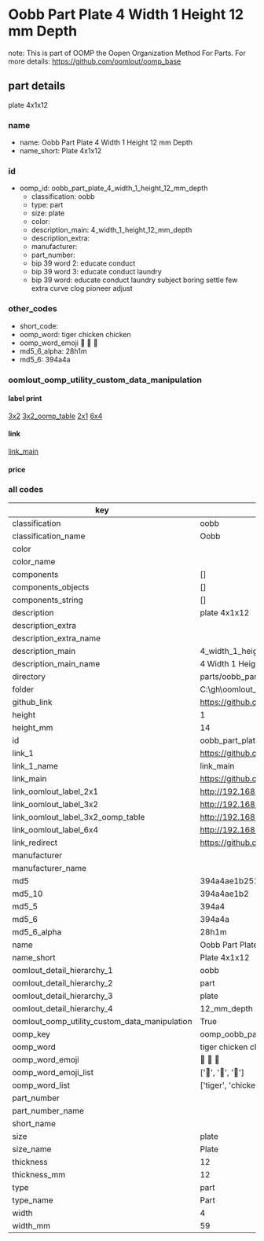# Oobb Part Plate 4 Width 1 Height 12 mm Depth  

note: This is part of OOMP the Oopen Organization Method For Parts. For more details: https://github.com/oomlout/oomp_base

##  part details
  



plate 4x1x12



### name
* name: Oobb Part Plate 4 Width 1 Height 12 mm Depth
* name_short: Plate 4x1x12 
### id
* oomp_id: oobb_part_plate_4_width_1_height_12_mm_depth
  * classification: oobb
  * type: part
  * size: plate
  * color: 
  * description_main: 4_width_1_height_12_mm_depth
  * description_extra: 
  * manufacturer: 
  * part_number: 
  * bip 39 word 2: educate conduct
  * bip 39 word 3: educate conduct laundry
  * bip 39 word: educate conduct laundry subject boring settle few extra curve clog pioneer adjust

### other_codes
* short_code: 
* oomp_word: tiger chicken chicken
* oomp_word_emoji :tiger: :chicken: :chicken:
* md5_6_alpha: 28h1m
* md5_6: 394a4a






### oomlout_oomp_utility_custom_data_manipulation
#### label print
[3x2](http://192.168.1.245:1112/?label=oomp%2028h1m)
[3x2_oomp_table](http://192.168.1.108:1112/?label=oomp%2028h1m)
[2x1](http://192.168.1.242:1112/?label=oomp%2028h1m)
[6x4](http://192.168.1.55:1112/?label=oomp%2028h1m)    

#### link

[link_main](https://github.com/oomlout/oomlout_oobb_version_4_generated_parts/tree/main/navigation_oomp/oobb/part/plate/4_width_1_height_12_mm_depth/part)                              

#### price







### all codes 
| key | value |  
| --- | --- |  
| classification | oobb |  
| classification_name | Oobb |  
| color |  |  
| color_name |  |  
| components | [] |  
| components_objects | [] |  
| components_string | [] |  
| description | plate 4x1x12 |  
| description_extra |  |  
| description_extra_name |  |  
| description_main | 4_width_1_height_12_mm_depth |  
| description_main_name | 4 Width 1 Height 12 mm Depth |  
| directory | parts/oobb_part_plate_4_width_1_height_12_mm_depth |  
| folder | C:\gh\oomlout_oobb_version_4_generated_parts\parts\oobb_part_plate_4_width_1_height_12_mm_depth |  
| github_link | https://github.com/oomlout/oomlout_oomp_part_src/tree/main/parts/oobb_part_plate_4_width_1_height_12_mm_depth |  
| height | 1 |  
| height_mm | 14 |  
| id | oobb_part_plate_4_width_1_height_12_mm_depth |  
| link_1 | https://github.com/oomlout/oomlout_oobb_version_4_generated_parts/tree/main/navigation_oomp/oobb/part/plate/4_width_1_height_12_mm_depth/part |  
| link_1_name | link_main |  
| link_main | https://github.com/oomlout/oomlout_oobb_version_4_generated_parts/tree/main/navigation_oomp/oobb/part/plate/4_width_1_height_12_mm_depth/part |  
| link_oomlout_label_2x1 | http://192.168.1.242:1112/?label=oomp%2028h1m |  
| link_oomlout_label_3x2 | http://192.168.1.245:1112/?label=oomp%2028h1m |  
| link_oomlout_label_3x2_oomp_table | http://192.168.1.108:1112/?label=oomp%2028h1m |  
| link_oomlout_label_6x4 | http://192.168.1.55:1112/?label=oomp%2028h1m |  
| link_redirect | https://github.com/oomlout/oomlout_oobb_version_4_generated_parts/tree/main/parts/oobb_plate_04_01_12 |  
| manufacturer |  |  
| manufacturer_name |  |  
| md5 | 394a4ae1b2510ab3118cfd7efb4bb234 |  
| md5_10 | 394a4ae1b2 |  
| md5_5 | 394a4 |  
| md5_6 | 394a4a |  
| md5_6_alpha | 28h1m |  
| name | Oobb Part Plate 4 Width 1 Height 12 mm Depth |  
| name_short | Plate 4x1x12  |  
| oomlout_detail_hierarchy_1 | oobb |  
| oomlout_detail_hierarchy_2 | part |  
| oomlout_detail_hierarchy_3 | plate |  
| oomlout_detail_hierarchy_4 | 12_mm_depth |  
| oomlout_oomp_utility_custom_data_manipulation | True |  
| oomp_key | oomp_oobb_part_plate_4_width_1_height_12_mm_depth |  
| oomp_word | tiger chicken chicken |  
| oomp_word_emoji | :tiger: :chicken: :chicken: |  
| oomp_word_emoji_list | [':tiger:', ':chicken:', ':chicken:'] |  
| oomp_word_list | ['tiger', 'chicken', 'chicken'] |  
| part_number |  |  
| part_number_name |  |  
| short_name |  |  
| size | plate |  
| size_name | Plate |  
| thickness | 12 |  
| thickness_mm | 12 |  
| type | part |  
| type_name | Part |  
| width | 4 |  
| width_mm | 59 |  
